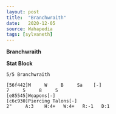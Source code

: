 ```yaml
---
layout: post
title:  "Branchwraith"
date:   2020-12-05
source: Wahapedia
tags: [sylvaneth]
---
```


**Branchwraith**

**Stat Block**
```
5/5 Branchwraith
```

```
[56f442]M     W     B     Sa    [-]
7     5     8     5     
[e85545]Weapons[-]
[c6c930]Piercing Talons[-]
2"     A:3    H:4+   W:4+   R:-1   D:1   
```



